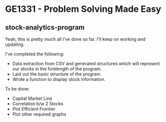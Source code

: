 # GE1331 - Problem Solving Made Easy
stock-analytics-program
--------------

Yeah, this is pretty much all I've done so far. I'll keep on working and updating.

I've completed the following:
  - Data extraction from CSV and generated structures which will represent our stocks in the forelength of the program.
  - Laid out the basic structure of the program.
  - Wrote a function to display stock information.

To be done:
  - Capital Market Line
  - Correlation b/w 2 Stocks
  - Plot Efficient Frontier
  - Plot other required graphs
